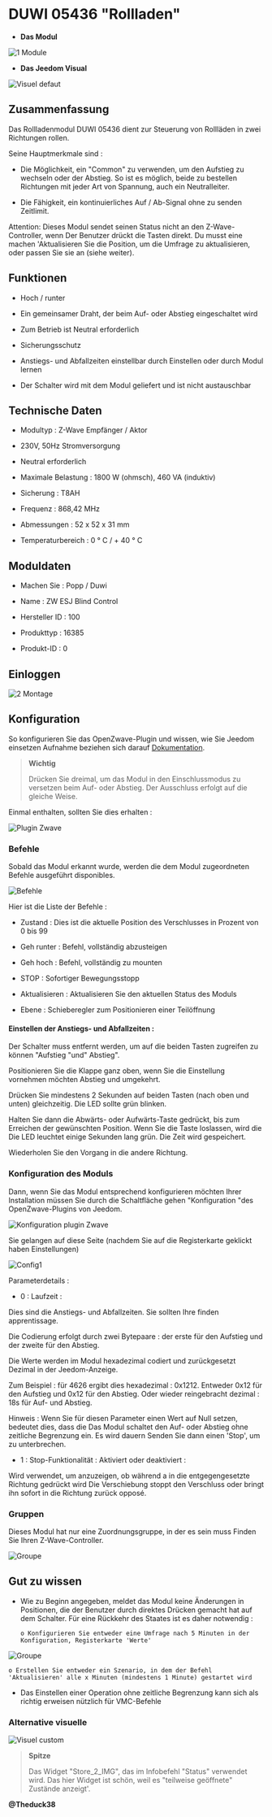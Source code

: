 DUWI 05436 "Rollladen" 
==========================



-   **Das Modul**



![1 Module](images/duwi.05436/1-Module.PNG)



-   **Das Jeedom Visual**



![Visuel defaut](images/duwi.05436/Visuel_defaut.PNG)



Zusammenfassung 
------



Das Rollladenmodul DUWI 05436 dient zur Steuerung von Rollläden
in zwei Richtungen rollen.

Seine Hauptmerkmale sind :

-   Die Möglichkeit, ein "Common" zu verwenden, um den Aufstieg zu wechseln
    oder der Abstieg. So ist es möglich, beide zu bestellen
    Richtungen mit jeder Art von Spannung, auch ein Neutralleiter.

-   Die Fähigkeit, ein kontinuierliches Auf / Ab-Signal ohne zu senden
    Zeitlimit.

Attention: Dieses Modul sendet seinen Status nicht an den Z-Wave-Controller, wenn
Der Benutzer drückt die Tasten direkt. Du musst eine machen
'Aktualisieren Sie die Position, um die Umfrage zu aktualisieren, oder passen Sie sie an (siehe
weiter).



Funktionen 
---------



-   Hoch / runter

-   Ein gemeinsamer Draht, der beim Auf- oder Abstieg eingeschaltet wird

-   Zum Betrieb ist Neutral erforderlich

-   Sicherungsschutz

-   Anstiegs- und Abfallzeiten einstellbar durch Einstellen oder durch
    Modul lernen

-   Der Schalter wird mit dem Modul geliefert und ist nicht austauschbar



Technische Daten 
---------------------------



-   Modultyp : Z-Wave Empfänger / Aktor

-   230V, 50Hz Stromversorgung

-   Neutral erforderlich

-   Maximale Belastung : 1800 W (ohmsch), 460 VA (induktiv)

-   Sicherung : T8AH

-   Frequenz : 868,42 MHz

-   Abmessungen : 52 x 52 x 31 mm

-   Temperaturbereich : 0 ° C / + 40 ° C



Moduldaten 
-----------------



-   Machen Sie : Popp / Duwi

-   Name : ZW ESJ Blind Control

-   Hersteller ID : 100

-   Produkttyp : 16385

-   Produkt-ID : 0



Einloggen 
---------

![2 Montage](images/duwi.05436/2-Montage.PNG)



Konfiguration 
-------------



So konfigurieren Sie das OpenZwave-Plugin und wissen, wie Sie Jeedom einsetzen
Aufnahme beziehen sich darauf
[Dokumentation](https://doc.jeedom.com/de_DE/plugins/automation%20protocol/openzwave/).



> **Wichtig**
>
> Drücken Sie dreimal, um das Modul in den Einschlussmodus zu versetzen
> beim Auf- oder Abstieg. Der Ausschluss erfolgt auf die gleiche Weise.



Einmal enthalten, sollten Sie dies erhalten :



![Plugin Zwave](images/duwi.05436/3-Inclusion.PNG)



### Befehle 



Sobald das Modul erkannt wurde, werden die dem Modul zugeordneten Befehle ausgeführt
disponibles.



![Befehle](images/duwi.05436/4-Commandes.PNG)



Hier ist die Liste der Befehle :



-   Zustand : Dies ist die aktuelle Position des Verschlusses in Prozent von 0 bis 99

-   Geh runter : Befehl, vollständig abzusteigen

-   Geh hoch : Befehl, vollständig zu mounten

-   STOP : Sofortiger Bewegungsstopp

-   Aktualisieren : Aktualisieren Sie den aktuellen Status des Moduls

-   Ebene : Schieberegler zum Positionieren einer Teilöffnung



#### Einstellen der Anstiegs- und Abfallzeiten : 

Der Schalter muss entfernt werden, um auf die beiden Tasten zugreifen zu können
"Aufstieg "und" Abstieg".

Positionieren Sie die Klappe ganz oben, wenn Sie die Einstellung vornehmen möchten
Abstieg und umgekehrt.

Drücken Sie mindestens 2 Sekunden auf beiden Tasten (nach oben und unten)
gleichzeitig. Die LED sollte grün blinken.

Halten Sie dann die Abwärts- oder Aufwärts-Taste gedrückt,
bis zum Erreichen der gewünschten Position. Wenn Sie die Taste loslassen, wird die
Die LED leuchtet einige Sekunden lang grün. Die Zeit wird gespeichert.

Wiederholen Sie den Vorgang in die andere Richtung.



### Konfiguration des Moduls 



Dann, wenn Sie das Modul entsprechend konfigurieren möchten
Ihrer Installation müssen Sie durch die Schaltfläche gehen
"Konfiguration "des OpenZwave-Plugins von Jeedom.



![Konfiguration plugin Zwave](images/plugin/bouton_configuration.jpg)



Sie gelangen auf diese Seite (nachdem Sie auf die Registerkarte geklickt haben
Einstellungen)



![Config1](images/duwi.05436/5-Paramètres.PNG)



Parameterdetails :



-   0 : Laufzeit :

Dies sind die Anstiegs- und Abfallzeiten. Sie sollten Ihre finden
apprentissage.

Die Codierung erfolgt durch zwei Bytepaare : der erste für den Aufstieg
und der zweite für den Abstieg.

Die Werte werden im Modul hexadezimal codiert und zurückgesetzt
Dezimal in der Jeedom-Anzeige.

Zum Beispiel : für 4626 ergibt dies hexadezimal : 0x1212. Entweder 0x12
für den Aufstieg und 0x12 für den Abstieg. Oder wieder reingebracht
dezimal : 18s für Auf- und Abstieg.

Hinweis : Wenn Sie für diesen Parameter einen Wert auf Null setzen, bedeutet dies, dass die
Das Modul schaltet den Auf- oder Abstieg ohne zeitliche Begrenzung ein. Es wird dauern
Senden Sie dann einen 'Stop', um zu unterbrechen.

-   1 : Stop-Funktionalität : Aktiviert oder deaktiviert :

Wird verwendet, um anzuzeigen, ob während a in die entgegengesetzte Richtung gedrückt wird
Die Verschiebung stoppt den Verschluss oder bringt ihn sofort in die Richtung zurück
opposé.



### Gruppen 



Dieses Modul hat nur eine Zuordnungsgruppe, in der es sein muss
Finden Sie Ihren Z-Wave-Controller.



![Groupe](images/duwi.05436/6-Groupes.PNG)



Gut zu wissen 
------------



-   Wie zu Beginn angegeben, meldet das Modul keine Änderungen in
    Positionen, die der Benutzer durch direktes Drücken gemacht hat
    auf dem Schalter. Für eine Rückkehr des Staates ist es daher notwendig :

        o Konfigurieren Sie entweder eine Umfrage nach 5 Minuten in der Konfiguration, Registerkarte 'Werte'

![Groupe](images/duwi.05436/7-Poll.PNG)

    o Erstellen Sie entweder ein Szenario, in dem der Befehl 'Aktualisieren' alle x Minuten (mindestens 1 Minute) gestartet wird

-   Das Einstellen einer Operation ohne zeitliche Begrenzung kann sich als richtig erweisen
    nützlich für VMC-Befehle



### Alternative visuelle 



![Visuel custom](images/duwi.05436/Visuel_custom.PNG)

> **Spitze**
>
> Das Widget "Store\_2\_IMG", das im Infobefehl "Status" verwendet wird. Das hier
> Widget ist schön, weil es "teilweise geöffnete" Zustände anzeigt'.

**@Theduck38**
